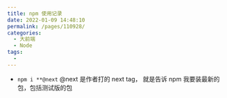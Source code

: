 ```yaml
---
title: npm 使用记录
date: 2022-01-09 14:48:10
permalink: /pages/110928/
categories:
  - 大前端
  - Node
tags:
  - 
---
```

- `npm i **@next` @next 是作者打的 next tag， 就是告诉 npm 我要装最新的包，包括测试版的包
